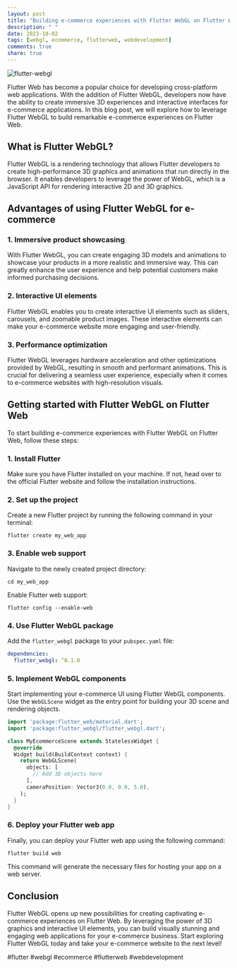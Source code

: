 ```yaml
---
layout: post
title: "Building e-commerce experiences with Flutter WebGL on Flutter Web"
description: " "
date: 2023-10-02
tags: [webgl, ecommerce, flutterweb, webdevelopment]
comments: true
share: true
---
```


![flutter-webgl](https://example.com/flutter-webgl.png)

Flutter Web has become a popular choice for developing cross-platform web applications. With the addition of Flutter WebGL, developers now have the ability to create immersive 3D experiences and interactive interfaces for e-commerce applications. In this blog post, we will explore how to leverage Flutter WebGL to build remarkable e-commerce experiences on Flutter Web.

## What is Flutter WebGL?

Flutter WebGL is a rendering technology that allows Flutter developers to create high-performance 3D graphics and animations that run directly in the browser. It enables developers to leverage the power of WebGL, which is a JavaScript API for rendering interactive 2D and 3D graphics.

## Advantages of using Flutter WebGL for e-commerce

### 1. Immersive product showcasing

With Flutter WebGL, you can create engaging 3D models and animations to showcase your products in a more realistic and immersive way. This can greatly enhance the user experience and help potential customers make informed purchasing decisions.

### 2. Interactive UI elements

Flutter WebGL enables you to create interactive UI elements such as sliders, carousels, and zoomable product images. These interactive elements can make your e-commerce website more engaging and user-friendly.

### 3. Performance optimization

Flutter WebGL leverages hardware acceleration and other optimizations provided by WebGL, resulting in smooth and performant animations. This is crucial for delivering a seamless user experience, especially when it comes to e-commerce websites with high-resolution visuals.

## Getting started with Flutter WebGL on Flutter Web

To start building e-commerce experiences with Flutter WebGL on Flutter Web, follow these steps:

### 1. Install Flutter

Make sure you have Flutter installed on your machine. If not, head over to the official Flutter website and follow the installation instructions.

### 2. Set up the project

Create a new Flutter project by running the following command in your terminal:

```shell
flutter create my_web_app
```

### 3. Enable web support

Navigate to the newly created project directory:

```shell
cd my_web_app
```

Enable Flutter web support:

```shell
flutter config --enable-web
```

### 4. Use Flutter WebGL package

Add the `flutter_webgl` package to your `pubspec.yaml` file:

```yaml
dependencies:
  flutter_webgl: ^0.1.0
```

### 5. Implement WebGL components

Start implementing your e-commerce UI using Flutter WebGL components. Use the `WebGLScene` widget as the entry point for building your 3D scene and rendering objects.

```dart
import 'package:flutter_web/material.dart';
import 'package:flutter_webgl/flutter_webgl.dart';

class MyEcommerceScene extends StatelessWidget {
  @override
  Widget build(BuildContext context) {
    return WebGLScene(
      objects: [
        // Add 3D objects here
      ],
      cameraPosition: Vector3(0.0, 0.0, 5.0),
    );
  }
}
```

### 6. Deploy your Flutter web app

Finally, you can deploy your Flutter web app using the following command:

```shell
flutter build web
```

This command will generate the necessary files for hosting your app on a web server.

## Conclusion

Flutter WebGL opens up new possibilities for creating captivating e-commerce experiences on Flutter Web. By leveraging the power of 3D graphics and interactive UI elements, you can build visually stunning and engaging web applications for your e-commerce business. Start exploring Flutter WebGL today and take your e-commerce website to the next level!

#flutter #webgl #ecommerce #flutterweb #webdevelopment